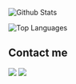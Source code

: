 ![Github Stats](https://github-readme-stats-kappa-lemon.vercel.app/api?username=BahuangShanren&show_icons=true&count_private=true&include_all_commits=true&title_color=FFFFFF)

![Top Languages](https://github-readme-stats-kappa-lemon.vercel.app/api/top-langs/?username=BahuangShanren&layout=compact)

## Contact me

[![](https://img.shields.io/badge/Telegram-@BahuangShanren-blue?style=flat&logo=telegram&colorA=C0C0C0&colorB=2CA5E0)](https://t.me/BahuangShanren)
[![](https://img.shields.io/badge/Gmail-duduibahuang@gmail.com-blue?style=flat&logo=gmail&colorA=D3D3D3&colorB=D14836)](mailto:duduibahuang@gmail.com)
